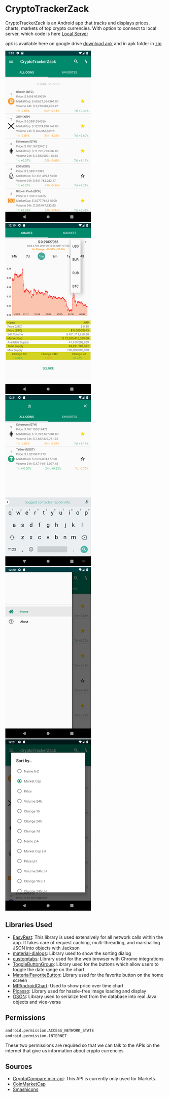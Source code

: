 # CryptoTrackerZack



CryptoTrackerZack is an Android app that tracks and displays prices, charts, markets of top crypto currencies. With option to connect to local server, which code is here <a href="https://github.com/ZackPashkin/node.js-localserver-for-crypto-tracker-android-app-">Local Server</a>

apk is available here on google drive 
<a href="https://drive.google.com/file/d/1P8W3Wa_CGXOMWE9UIS870hu-5ybWqpyy/view">download apk</a>
and in apk folder in <a href="https://github.com/ZackPashkin/CryptoTrackerZack--android-java-app/tree/master/apk">zip</a>


<img src="Images/all_currencies_screenshot.png" height='auto' width='270'/>
<img src="Images/chart_screenshot.png" height='auto' width='270'/>
<img src="Images/search.png" height='auto' width='270'/>
<img src="Images/driver.png" height='auto' width='270'/>
<img src="Images/sorting_screenshot.png" height='auto' width='270'/>




## Libraries Used

* <a href="https://github.com/fcopardo/EasyRest">EasyRest</a>: This library is used extensively for all network calls within the app. It takes care of request caching, multi-threading, and marshalling JSON into objects with Jackson
* <a href="https://github.com/afollestad/material-dialogs">material-dialogs</a>: Library used to show the sorting dialog 
* <a href="https://github.com/GoogleChrome/custom-tabs-client">customtabs</a>: Library used for the web browser with Chrome integrations
* <a href="https://github.com/nex3z/ToggleButtonGroup">ToggleButtonGroup</a>: Library used for the buttons which allow users to toggle the date range on the chart
* <a href="https://github.com/IvBaranov/MaterialFavoriteButton">MaterialFavoriteButton</a>: Library used for the favorite button on the home screen
* <a href="https://github.com/PhilJay/MPAndroidChart">MPAndroidChart</a>: Used to show price over time chart
* <a href="http://square.github.io/picasso/">Picasso</a>: Library used for hassle-free image loading and display
* <a href="https://github.com/google/gson">GSON</a>: Library used to serialize text from the database into real Java objects and vice-versa

## Permissions

`android.permission.ACCESS_NETWORK_STATE`  
`android.permission.INTERNET`

These two permissions are required so that we can talk to the APIs on the internet that give us information about crypto currencies

## Sources

* <a href="https://min-api.cryptocompare.com/">CryptoCompare min-api</a>: This API is currently only used for Markets.
* <a href="https://coinmarketcap.com/">CoinMarketCap</a>
* <a href="https://www.flaticon.com/authors/smashicons" title="Smashicons">Smashicons</a>
